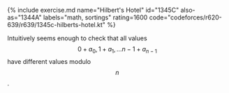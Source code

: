 {% include exercise.md name="Hilbert's Hotel" id="1345C" also-as="1344A" labels="math, sortings" rating=1600 code="codeforces/r620-639/r639/1345c-hilberts-hotel.kt" %}

Intuitively seems enough to check that all values $$0 + a_0, 1 + a_1, \ldots n-1 + a_{n-1}$$ have different values modulo $$n$$.
